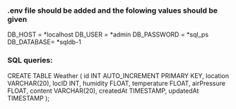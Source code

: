 ### .env file should be added and the folowing values should be given

DB_HOST = *localhost
DB_USER = *admin
DB_PASSWORD = *sql_ps
DB_DATABASE= *sqldb-1

### SQL queries:
CREATE TABLE Weather (
    id INT AUTO_INCREMENT PRIMARY KEY,
    location VARCHAR(20),
    locID INT,
    humidity FLOAT,
    temperature FLOAT,
    airPressure FLOAT,
    content VARCHAR(20),
    createdAt TIMESTAMP,
    updatedAt TIMESTAMP
);